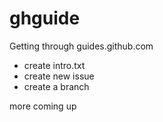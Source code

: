 # ghguide
Getting through guides.github.com

- create intro.txt
- create new issue
- create a branch

more coming up
